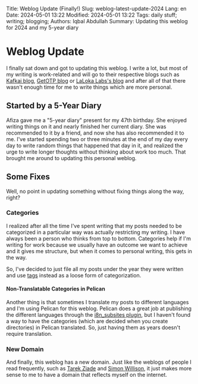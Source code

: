 Title: Weblog Update (Finally!)
Slug: weblog-latest-update-2024
Lang: en
Date: 2024-05-01 13:22
Modified: 2024-05-01 13:22
Tags: daily stuff; writing; blogging;
Authors: Iqbal Abdullah
Summary: Updating this weblog for 2024 and my 5-year diary

# Weblog Update

I finally sat down and got to updating this weblog. I write a lot, but most of my writing is work-related and will go to
their respective blogs such as [Kafkai blog](https://kafkai.com/en/blog/), [GetOTP blog](https://otp.dev/en/blog/) or [LaLoka Labs's blog](https://lalokalabs.co/en/blog/)
and after all of that there wasn't enough time for me to write things which are more personal.

## Started by a 5-Year Diary

Afiza gave me a "5-year diary" present for my 47th birthday. She enjoyed writing things on it and nearly finished her current diary.
She was recommended to it by a friend, and now she has also recommended it to me. I've started spending two or three minutes at the end of my
day every day to write random things that happened that day in it, and realized the urge to write longer thoughts without thinking about work too much.
That brought me around to updating this personal weblog.

## Some Fixes

Well, no point in updating something without fixing things along the way, right?

### Categories

I realized after all the time I've spent writing that my posts needed to be categorized in a particular way was actually restricting my writing.
I have always been a person who thinks from top to bottom. Categories help if I'm writing for work because we usually have an outcome we want to
achieve and it gives me structure, but when it comes to personal writing, this gets in the way.

So, I've decided to just file all my posts under the year they were written and use [tags](https://iqbalabdullah.net/tags.html) instead as a loose form
of categorization.

#### Non-Translatable Categories in Pelican

Another thing is that sometimes I translate my posts to different languages and I'm using Pelican for this weblog. Pelican does a great job at publishing the
different languages through the [i8n_subsites plugin](https://qiita.com/agektrombala/items/bc0da1f2bdf9e1f35aeb), but I haven't found a way to have the categories
(which are decided when you create directories) in Pelican translated. So, just having them as years doesn't require translation.

### New Domain

And finally, this weblog has a new domain. Just like the weblogs of people I read frequently, such as [Tarek Ziade](https://ziade.org/) and
[Simon Willison](https://simonwillison.net/), it just makes more sense to me to have a domain that reflects myself on the internet.

